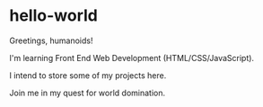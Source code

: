 # hello-world

Greetings, humanoids!

I'm learning Front End Web Development (HTML/CSS/JavaScript).

I intend to store some of my projects here.

Join me in my quest for world domination.
